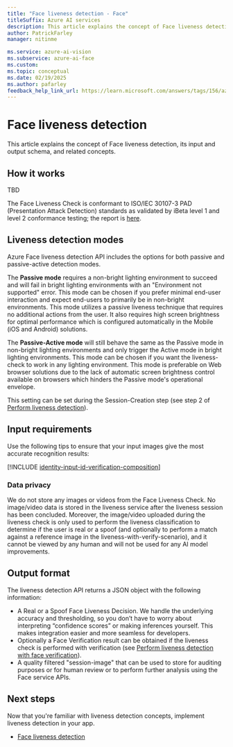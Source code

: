 ```yaml
---
title: "Face liveness detection - Face"
titleSuffix: Azure AI services
description: This article explains the concept of Face liveness detection, its input and output schema, and related concepts. 
author: PatrickFarley
manager: nitinme

ms.service: azure-ai-vision
ms.subservice: azure-ai-face
ms.custom:
ms.topic: conceptual
ms.date: 02/19/2025
ms.author: pafarley
feedback_help_link_url: https://learn.microsoft.com/answers/tags/156/azure-face
---
```


# Face liveness detection

This article explains the concept of Face liveness detection, its input and output schema, and related concepts. 

## How it works

TBD

The Face Liveness Check is conformant to ISO/IEC 30107-3 PAD (Presentation Attack Detection) standards as validated by iBeta level 1 and level 2 conformance testing; the report is [here](https://www.ibeta.com/wp-content/uploads/2023/11/230622-Microsoft-PAD-Level-2-Confirmation-Letter.pdf).


## Liveness detection modes

Azure Face liveness detection API includes the options for both passive and passive-active detection modes.

The **Passive mode** requires a non-bright lighting environment to succeed and will fail in bright lighting environments with an "Environment not supported" error. This mode can be chosen if you prefer minimal end-user interaction and expect end-users to primarily be in non-bright environments.  This mode utilizes a passive liveness technique that requires no additional actions from the user. It also requires high screen brightness for optimal performance which is configured automatically in the Mobile (iOS and Android) solutions.

The **Passive-Active mode** will still behave the same as the Passive mode in non-bright lighting environments and only trigger the Active mode in bright lighting environments. This mode can be chosen if you want the liveness-check to work in any lighting environment. This mode is preferable on Web browser solutions due to the lack of automatic screen brightness control available on browsers which hinders the Passive mode's operational envelope.

This setting can be set during the Session-Creation step (see step 2 of [Perform liveness detection](#perform-liveness-detection)).


## Input requirements

Use the following tips to ensure that your input images give the most accurate recognition results:

[!INCLUDE [identity-input-id-verification-composition](includes/identity-input-id-verification-composition.md)]

### Data privacy

We do not store any images or videos from the Face Liveness Check. No image/video data is stored in the liveness service after the liveness session has been concluded. Moreover, the image/video uploaded during the liveness check is only used to perform the liveness classification to determine if the user is real or a spoof (and optionally to perform a match against a reference image in the liveness-with-verify-scenario), and it cannot be viewed by any human and will not be used for any AI model improvements.

## Output format

The liveness detection API returns a JSON object with the following information:
- A Real or a Spoof Face Liveness Decision. We handle the underlying accuracy and thresholding, so you don’t have to worry about interpreting “confidence scores” or making inferences yourself. This makes integration easier and more seamless for developers.
- Optionally a Face Verification result can be obtained if the liveness check is performed with verification (see [Perform liveness detection with face verification](#perform-liveness-detection-with-face-verification)).
- A quality filtered "session-image" that can be used to store for auditing purposes or for human review or to perform further analysis using the Face service APIs.


## Next steps

Now that you're familiar with liveness detection concepts, implement liveness detection in your app.

* [Face liveness detection](./tutorials/liveness.md)

